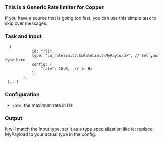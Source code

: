 ### This is a Generic Rate limiter for Copper

If you have a source that is going too fast, you can use this simple task to skip over messages.

### Task and Input


```ron
  (
            id: "rl1",
            type: "cu_ratelimit::CuRateLimit<MyPayload>", // Set your type here
            config: {
                "rate": 10.0,  // in Hz
            },
        ),
 [...]
```

### Configuration

- `rate`: the maximum rate in Hz  

### Output

It will match the Input type, set it as a type specialization like ie: replace MyPayload to your actual type in the config.
